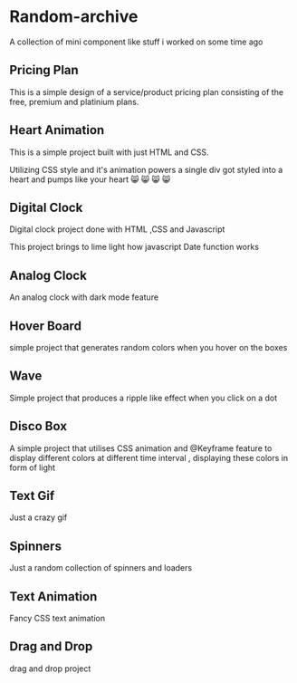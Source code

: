 # Random-archive

A collection of mini component like stuff i worked on some time ago

## Pricing Plan

This is a simple design of a service/product pricing plan consisting of the free, premium and platinium plans.

## Heart Animation

This is a simple project built with just HTML and CSS.

Utilizing CSS style and it's animation powers a single div got styled into a heart and pumps like your heart  😸 😸 😸 😸

## Digital Clock

Digital clock project done with HTML ,CSS and Javascript

This project brings to lime light how javascript Date function works


## Analog Clock

An analog clock with dark mode feature

## Hover Board


simple project that generates random colors when you hover on the boxes

## Wave

Simple project that produces a ripple like effect when you click on a dot

## Disco Box

A simple project that utilises CSS animation and @Keyframe feature to display different colors at different time interval , displaying these colors in form of light


## Text Gif

Just a crazy gif


## Spinners

Just a random collection of spinners and loaders 

## Text Animation

Fancy CSS text animation


## Drag and Drop

drag and drop project
